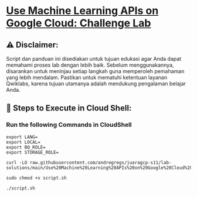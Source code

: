 # [Use Machine Learning APIs on Google Cloud: Challenge Lab](https://www.cloudskillsboost.google/course_templates/630/labs/476335)

## ⚠️ **Disclaimer:**
Script dan panduan ini disediakan untuk tujuan edukasi agar Anda dapat memahami proses lab dengan lebih baik. Sebelum menggunakannya, disarankan untuk meninjau setiap langkah guna memperoleh pemahaman yang lebih mendalam. Pastikan untuk mematuhi ketentuan layanan Qwiklabs, karena tujuan utamanya adalah mendukung pengalaman belajar Anda.

## 🚀 **Steps to Execute in Cloud Shell:**
### Run the following Commands in CloudShell

```
export LANG=
export LOCAL=
export BQ_ROLE=
export STORAGE_ROLE=
```
```
curl -LO raw.githubusercontent.com/andregregs/juaragcp-s11/lab-solutions/main/Use%20Machine%20Learning%20APIs%20on%20Google%20Cloud%20Challenge%20Lab/script.sh

sudo chmod +x script.sh

./script.sh

```